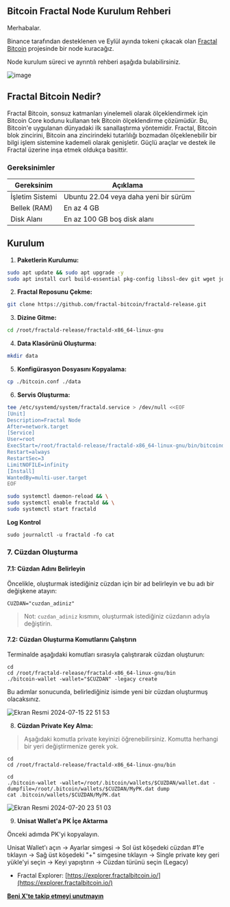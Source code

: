 ## Bitcoin Fractal Node Kurulum Rehberi

Merhabalar.

Binance tarafından desteklenen ve Eylül ayında tokeni çıkacak olan [Fractal Bitcoin](https://www.fractalbitcoin.io/) projesinde bir node kuracağız. 

Node kurulum süreci ve ayrıntılı rehberi aşağıda bulabilirsiniz.

![image](https://github.com/user-attachments/assets/7e9c98e5-d1e9-4a4f-a59f-4997a0e86d8e)

## Fractal Bitcoin Nedir?

Fractal Bitcoin, sonsuz katmanları yinelemeli olarak ölçeklendirmek için Bitcoin Core kodunu kullanan tek Bitcoin ölçeklendirme çözümüdür. Bu, Bitcoin'e uygulanan dünyadaki ilk sanallaştırma yöntemidir. Fractal, Bitcoin blok zincirini, Bitcoin ana zincirindeki tutarlılığı bozmadan ölçeklenebilir bir bilgi işlem sistemine kademeli olarak genişletir. Güçlü araçlar ve destek ile Fractal üzerine inşa etmek oldukça basittir.

### Gereksinimler

| Gereksinim                   | Açıklama                            |
|------------------------------|-------------------------------------|
| İşletim Sistemi              | Ubuntu 22.04 veya daha yeni bir sürüm |
| Bellek (RAM)                 | En az 4 GB                          |
| Disk Alanı                   | En az 100 GB boş disk alanı         |

## Kurulum

1. **Paketlerin Kurulumu:**

```bash
sudo apt update && sudo apt upgrade -y
sudo apt install curl build-essential pkg-config libssl-dev git wget jq make gcc chrony -y
```

2. **Fractal Reposunu Çekme:**

```bash
git clone https://github.com/fractal-bitcoin/fractald-release.git
```

3. **Dizine Gitme:**

```bash
cd /root/fractald-release/fractald-x86_64-linux-gnu
```

4. **Data Klasörünü Oluşturma:**

```bash
mkdir data
```

5. **Konfigürasyon Dosyasını Kopyalama:**

```bash
cp ./bitcoin.conf ./data
```

6. **Servis Oluşturma:**

```bash
tee /etc/systemd/system/fractald.service > /dev/null <<EOF
[Unit]
Description=Fractal Node
After=network.target
[Service]
User=root
ExecStart=/root/fractald-release/fractald-x86_64-linux-gnu/bin/bitcoind -datadir=/root/fractald-release/fractald-x86_64-linux-gnu/data/ -maxtipage=504576000
Restart=always
RestartSec=3
LimitNOFILE=infinity
[Install]
WantedBy=multi-user.target
EOF
```

```bash
sudo systemctl daemon-reload && \
sudo systemctl enable fractald && \
sudo systemctl start fractald
```

**Log Kontrol**
```
sudo journalctl -u fractald -fo cat
```

### 7. Cüzdan Oluşturma

#### 7.1: Cüzdan Adını Belirleyin

Öncelikle, oluşturmak istediğiniz cüzdan için bir ad belirleyin ve bu adı bir değişkene atayın:

```shell
CUZDAN="cuzdan_adiniz"
```
> Not: `cuzdan_adiniz` kısmını, oluşturmak istediğiniz cüzdanın adıyla değiştirin.

#### 7.2: Cüzdan Oluşturma Komutlarını Çalıştırın

Terminalde aşağıdaki komutları sırasıyla çalıştırarak cüzdan oluşturun:

```shell
cd
cd /root/fractald-release/fractald-x86_64-linux-gnu/bin
./bitcoin-wallet -wallet="$CUZDAN" -legacy create
```
Bu adımlar sonucunda, belirlediğiniz isimde yeni bir cüzdan oluşturmuş olacaksınız.

![Ekran Resmi 2024-07-15 22 51 53](https://github.com/user-attachments/assets/e3abaf80-6ee2-4ae5-8fc4-dd6debe75819)

8. **Cüzdan Private Key Alma:**
> Aşağıdaki komutla private keyinizi öğrenebilirsiniz. Komutta herhangi bir yeri değiştirmenize gerek yok.
```shell
cd
cd /root/fractald-release/fractald-x86_64-linux-gnu/bin
```
```shell
cd
./bitcoin-wallet -wallet=/root/.bitcoin/wallets/$CUZDAN/wallet.dat -dumpfile=/root/.bitcoin/wallets/$CUZDAN/MyPK.dat dump
cat .bitcoin/wallets/$CUZDAN/MyPK.dat
```

![Ekran Resmi 2024-07-20 23 51 03](https://github.com/user-attachments/assets/fc101ddd-93c1-4a27-bf27-bf3451fdc1ef)

9. **Unisat Wallet'a PK İçe Aktarma**

Önceki adımda PK'yi kopyalayın.

Unisat Wallet'ı açın -> Ayarlar simgesi -> Sol üst köşedeki cüzdan #1'e tıklayın -> Sağ üst köşedeki "+" simgesine tıklayın -> Single private key geri yükle'yi seçin -> Keyi yapıştırın -> Cüzdan türünü seçin (Legacy)

* Fractal Explorer: [https://explorer.fractalbitcoin.io/](https://explorer.fractalbitcoin.io/)

**[Beni X'te takip etmeyi unutmayın](https://x.com/brsbtc)**

